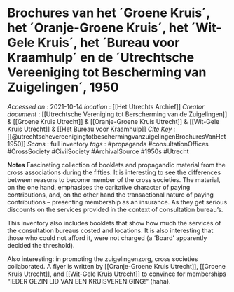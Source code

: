 # Brochures van het ´Groene Kruis´, het ´Oranje-Groene Kruis´, het ´Wit-Gele Kruis´, het ´Bureau voor Kraamhulp´ en de ´Utrechtsche Vereeniging tot Bescherming van Zuigelingen´, 1950

*Accessed on* : 2021-10-14
*location* : [[Het Utrechts Archief]]
*Creator document* : [[Utrechtsche Vereniging tot Berscherming van de Zuigelingen]] & [[Groene Kruis Utrecht]] & [[Oranje-Groene Kruis Utrecht]] & [[Wit-Gele Kruis Utrecht]] & [[Het Bureau voor Kraamhulp]]
*Cite Key* : [[@utrechtschevereenigingtotbeschermingvanzuigelingenBrochuresVanHet1950]]
*Scans* : full inventory
*tags* : #propaganda #consultationOffices #CrossSociety #CivilSociety #ArchivalSource #1950s #Utrecht 

**Notes**
Fascinating collection of booklets and propagandic material from the cross associations during the fifties. It is interesting to see the differences between reasons to become member of the cross societies. The material, on the one hand, emphasises the caritative character of paying contributions, and, on the other hand the transactional nature of paying contributions – presenting membership as an insurance. As they get serious discounts on the services provided in the context of consultation bureau’s.

This inventory also includes booklets that show how much the services of the consultation bureaus costed and locations. It is also interesting that those who could not afford it, were not charged (a ‘Board’ apparently decided the threshold).

Also interesting: in promoting the zuigelingenzorg, cross societies collaborated. A flyer is written by [[Oranje-Groene Kruis Utrecht]], [[Groene Kruis Utrecht]], and [[Wit-Gele Kruis Utrecht]] to convince for memberships “IEDER GEZIN LID VAN EEN KRUISVERENIGING!” (haha).




